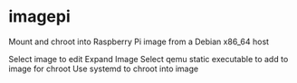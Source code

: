 # imagepi
Mount and chroot into Raspberry Pi image from a Debian x86_64 host

Select image to edit
Expand Image
Select qemu static executable to add to image for chroot
Use systemd to chroot into image
